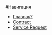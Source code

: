 #Навигация

- [Главная?](README.md)
- [Contract](docs/contract/contract.md)
- [Service Request](docs/service_request/service_request.md)
